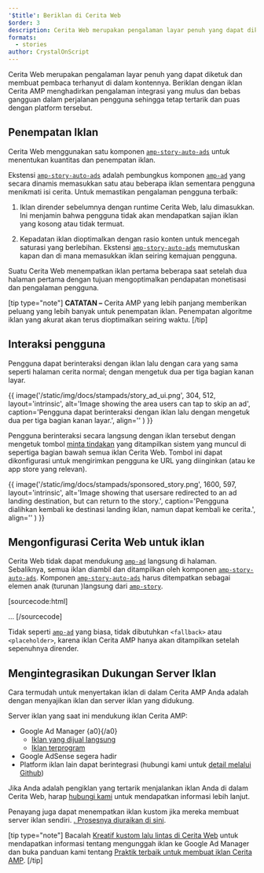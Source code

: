 ```yaml
---
'$title': Beriklan di Cerita Web
$order: 3
description: Cerita Web merupakan pengalaman layar penuh yang dapat diketuk dan membuat pembaca terhanyut di dalam kontennya. Beriklan dengan iklan Cerita AMP menghadirkan pengalaman yang mulus dan bebas gangguan ....
formats:
  - stories
author: CrystalOnScript
---
```


Cerita Web merupakan pengalaman layar penuh yang dapat diketuk dan membuat pembaca terhanyut di dalam kontennya. Beriklan dengan iklan Cerita AMP menghadirkan pengalaman integrasi yang mulus dan bebas gangguan dalam perjalanan pengguna sehingga tetap tertarik dan puas dengan platform tersebut.

## Penempatan Iklan

Cerita Web menggunakan satu komponen [`amp-story-auto-ads`](../../../documentation/components/reference/amp-story-auto-ads.md) untuk menentukan kuantitas dan penempatan iklan.

Ekstensi [`amp-story-auto-ads`](../../../documentation/components/reference/amp-story-auto-ads.md) adalah pembungkus komponen [`amp-ad`](../../../documentation/components/reference/amp-ad.md) yang secara dinamis memasukkan satu atau beberapa iklan sementara pengguna menikmati isi cerita. Untuk memastikan pengalaman pengguna terbaik:

1. Iklan dirender sebelumnya dengan runtime Cerita Web, lalu dimasukkan. Ini menjamin bahwa pengguna tidak akan mendapatkan sajian iklan yang kosong atau tidak termuat.

2. Kepadatan iklan dioptimalkan dengan rasio konten untuk mencegah saturasi yang berlebihan. Ekstensi [`amp-story-auto-ads`](../../../documentation/components/reference/amp-story-auto-ads.md) memutuskan kapan dan di mana memasukkan iklan seiring kemajuan pengguna.

Suatu Cerita Web menempatkan iklan pertama beberapa saat setelah dua halaman pertama dengan tujuan mengoptimalkan pendapatan monetisasi dan pengalaman pengguna.

<amp-anim width="360" height="640" src="/static/img/docs/stampads/stamp_gif_ad.gif">
  <amp-img placeholder width="360" height="640" src="/static/img/docs/stampads/stamp_gif_still.png">
  </amp-img></amp-anim>

[tip type="note"] **CATATAN –** Cerita AMP yang lebih panjang memberikan peluang yang lebih banyak untuk penempatan iklan. Penempatan algoritme iklan yang akurat akan terus dioptimalkan seiring waktu. [/tip]

## Interaksi pengguna

Pengguna dapat berinteraksi dengan iklan lalu dengan cara yang sama seperti halaman cerita normal; dengan mengetuk dua per tiga bagian kanan layar.

{{ image('/static/img/docs/stampads/story_ad_ui.png', 304, 512, layout='intrinsic', alt='Image showing the area users can tap to skip an ad', caption='Pengguna dapat berinteraksi dengan iklan lalu dengan mengetuk dua per tiga bagian kanan layar.', align='' ) }}

Pengguna berinteraksi secara langsung dengan iklan tersebut dengan mengetuk tombol [minta tindakan](story_ads_best_practices.md#call-to-action-button-text-enum) yang ditampilkan sistem yang muncul di sepertiga bagian bawah semua iklan Cerita Web. Tombol ini dapat dikonfigurasi untuk mengirimkan pengguna ke URL yang diinginkan (atau ke app store yang relevan).

{{ image('/static/img/docs/stampads/sponsored_story.png', 1600, 597, layout='intrinsic', alt='Image showing that usersare redirected to an ad landing destination, but can return to the story.', caption='Pengguna dialihkan kembali ke destinasi landing iklan, namun dapat kembali ke cerita.', align='' ) }}

## Mengonfigurasi Cerita Web untuk iklan

Cerita Web tidak dapat mendukung [`amp-ad`](../../../documentation/components/reference/amp-ad.md) langsung di halaman. Sebaliknya, semua iklan diambil dan ditampilkan oleh komponen [`amp-story-auto-ads`](../../../documentation/components/reference/amp-story-auto-ads.md). Komponen [`amp-story-auto-ads`](../../../documentation/components/reference/amp-story-auto-ads.md) harus ditempatkan sebagai elemen anak (turunan )langsung dari [`amp-story`](../../../documentation/components/reference/amp-story.md).

[sourcecode:html]
<amp-story>
<amp-story-auto-ads>
<script type="application/json">
{
"ad-attributes": {
// ad server configuration
}
}
</script>
</amp-story-auto-ads>
<amp-story-page>
...
</amp-story>
[/sourcecode]

Tidak seperti [`amp-ad`](../../../documentation/components/reference/amp-ad.md) yang biasa, tidak dibutuhkan `<fallback>` atau `<placeholder>`, karena iklan Cerita AMP hanya akan ditampilkan setelah sepenuhnya dirender.

## Mengintegrasikan Dukungan Server Iklan

Cara termudah untuk menyertakan iklan di dalam Cerita AMP Anda adalah dengan menyajikan iklan dan server iklan yang didukung.

Server iklan yang saat ini mendukung iklan Cerita AMP:

- Google Ad Manager {a0}{/a0}
  - [Iklan yang dijual langsung](https://support.google.com/admanager/answer/9038178)
  - [Iklan terprogram](https://support.google.com/admanager/answer/9416436)
- Google AdSense segera hadir
- Platform iklan lain dapat berintegrasi (hubungi kami untuk [detail melalui Github](https://github.com/ampproject/amphtml/issues/30769))

Jika Anda adalah pengiklan yang tertarik menjalankan iklan Anda di dalam Cerita Web, harap [hubungi kami](mailto:story-ads-wg@google.com) untuk mendapatkan informasi lebih lanjut.

Penayang juga dapat menempatkan iklan kustom jika mereka membuat server iklan sendiri. [. Prosesnya diuraikan di sini](https://github.com/ampproject/amphtml/blob/main/extensions/amp-story/amp-story-ads.md#publisher-placed-ads).

[tip type="note"] Bacalah [Kreatif kustom lalu lintas di Cerita Web](https://support.google.com/admanager/answer/9038178) untuk mendapatkan informasi tentang mengunggah iklan ke Google Ad Manager dan buka panduan kami tentang [Praktik terbaik untuk membuat iklan Cerita AMP](story_ads_best_practices.md). [/tip]

